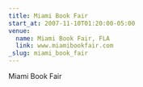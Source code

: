 ```yaml
---
title: Miami Book Fair
start_at: 2007-11-10T01:20:00-05:00
venue:
  name: Miami Book Fair, FLA
  link: www.miamibookfair.com
_slug: miami_book_fair
---
```


Miami Book Fair
